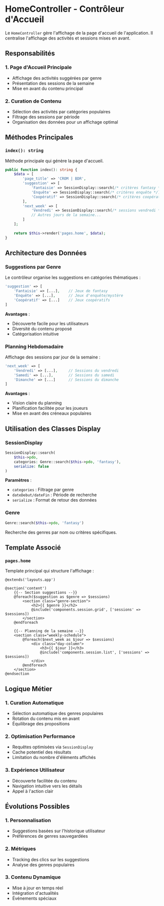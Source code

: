 # HomeController - Contrôleur d'Accueil

Le `HomeController` gère l'affichage de la page d'accueil de l'application. Il centralise l'affichage des activités et sessions mises en avant.

## Responsabilités

### 1. **Page d'Accueil Principale**
- Affichage des activités suggérées par genre
- Présentation des sessions de la semaine
- Mise en avant du contenu principal

### 2. **Curation de Contenu**
- Sélection des activités par catégories populaires
- Filtrage des sessions par période
- Organisation des données pour un affichage optimal

## Méthodes Principales

### `index(): string`
Méthode principale qui génère la page d'accueil.

```php
public function index(): string {
    $data = [
        'page_title' => 'CROM | BDR',
        'suggestion' => [
            'Fantaisie' => SessionDisplay::search(/* critères fantasy */),
            'Enquête' => SessionDisplay::search(/* critères enquête */),
            'Coopératif' => SessionDisplay::search(/* critères coopératif */)
        ],
        'next_week' => [
            'Vendredi' => SessionDisplay::search(/* sessions vendredi */),
            // Autres jours de la semaine...
        ]
    ];
    
    return $this->render('pages.home', $data);
}
```

## Architecture des Données

### Suggestions par Genre
Le contrôleur organise les suggestions en catégories thématiques :

```php
'suggestion' => [
    'Fantaisie' => [...],    // Jeux de fantasy
    'Enquête' => [...],      // Jeux d'enquête/mystère
    'Coopératif' => [...]    // Jeux coopératifs
]
```

**Avantages** :
- Découverte facile pour les utilisateurs
- Diversité du contenu proposé
- Catégorisation intuitive

### Planning Hebdomadaire
Affichage des sessions par jour de la semaine :

```php
'next_week' => [
    'Vendredi' => [...],     // Sessions du vendredi
    'Samedi' => [...],       // Sessions du samedi
    'Dimanche' => [...]      // Sessions du dimanche
]
```

**Avantages** :
- Vision claire du planning
- Planification facilitée pour les joueurs
- Mise en avant des créneaux populaires

## Utilisation des Classes Display

### SessionDisplay
```php
SessionDisplay::search(
    $this->pdo,
    categories: Genre::search($this->pdo, 'fantasy'),
    serialize: false
)
```

**Paramètres** :
- `categories` : Filtrage par genre
- `dateDebut/dateFin` : Période de recherche
- `serialize` : Format de retour des données

### Genre
```php
Genre::search($this->pdo, 'fantasy')
```

Recherche des genres par nom ou critères spécifiques.

## Template Associé

### `pages.home`
Template principal qui structure l'affichage :

```blade
@extends('layouts.app')

@section('content')
    {{-- Section suggestions --}}
    @foreach($suggestion as $genre => $sessions)
        <section class="genre-section">
            <h2>{{ $genre }}</h2>
            @include('components.session.grid', ['sessions' => $sessions])
        </section>
    @endforeach
    
    {{-- Planning de la semaine --}}
    <section class="weekly-schedule">
        @foreach($next_week as $jour => $sessions)
            <div class="day-column">
                <h3>{{ $jour }}</h3>
                @include('components.session.list', ['sessions' => $sessions])
            </div>
        @endforeach
    </section>
@endsection
```

## Logique Métier

### 1. **Curation Automatique**
- Sélection automatique des genres populaires
- Rotation du contenu mis en avant
- Équilibrage des propositions

### 2. **Optimisation Performance**
- Requêtes optimisées via `SessionDisplay`
- Cache potentiel des résultats
- Limitation du nombre d'éléments affichés

### 3. **Expérience Utilisateur**
- Découverte facilitée du contenu
- Navigation intuitive vers les détails
- Appel à l'action clair

## Évolutions Possibles

### 1. **Personnalisation**
- Suggestions basées sur l'historique utilisateur
- Préférences de genres sauvegardées

### 2. **Métriques**
- Tracking des clics sur les suggestions
- Analyse des genres populaires

### 3. **Contenu Dynamique**
- Mise à jour en temps réel
- Intégration d'actualités
- Événements spéciaux

